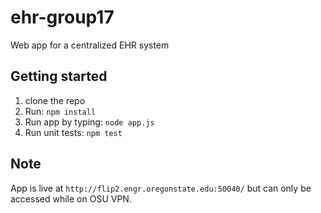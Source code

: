# ehr-group17
Web app for a centralized EHR system 

## Getting started
1. clone the repo
2. Run: `npm install`
3. Run app by typing: `node app.js`
4. Run unit tests: `npm test`

## Note

App is live at `http://flip2.engr.oregonstate.edu:50040/` but can only be accessed while on OSU VPN.
